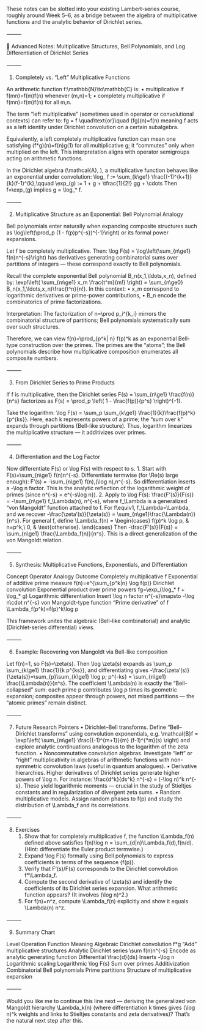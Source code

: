 These notes can be slotted into your existing Lambert-series course, roughly around Week 5–6, as a bridge between the algebra of multiplicative functions and the analytic behavior of Dirichlet series.

⸻

🔶 Advanced Notes: Multiplicative Structures, Bell Polynomials, and Log Differentiation of Dirichlet Series

⸻

1. Completely vs. “Left” Multiplicative Functions

An arithmetic function f:\mathbb{N}\to\mathbb{C} is:
	•	multiplicative if f(mn)=f(m)f(n) whenever (m,n)=1;
	•	completely multiplicative if f(mn)=f(m)f(n) for all m,n.

The term “left multiplicative” (sometimes used in operator or convolutional contexts) can refer to:
fg = f \quad\text{or}\quad (fg)(n)=f(n)
meaning f acts as a left identity under Dirichlet convolution on a certain subalgebra.

Equivalently, a left completely multiplicative function can mean one satisfying
(f*g)(n)=f(n)g(1)
for all multiplicative g; it “commutes” only when multiplied on the left.
This interpretation aligns with operator semigroups acting on arithmetic functions.

In the Dirichlet algebra (\mathcal{A}, ), a multiplicative function behaves like an exponential under convolution:
\log_ f := \sum_{k\ge1} \frac{(-1)^{k+1}}{k}(f-1)^{k},\qquad
\exp_(g) := 1 + g + \tfrac{1}{2!} gg + \cdots
Then f=\exp_(g) implies g = \log_* f.

⸻

2. Multiplicative Structure as an Exponential: Bell Polynomial Analogy

Bell polynomials enter naturally when expanding composite structures such as
\log\left(\prod_p (1 - f(p)p^{-s})^{-1}\right)
or its formal power expansions.

Let f be completely multiplicative. Then:
\log F(s) = \log\left(\sum_{n\ge1} f(n)n^{-s}\right)
has derivatives generating combinatorial sums over partitions of integers — these correspond exactly to Bell polynomials.

Recall the complete exponential Bell polynomial B_n(x_1,\ldots,x_n), defined by:
\exp\!\left( \sum_{m\ge1} x_m \frac{t^m}{m!} \right) = \sum_{n\ge0} B_n(x_1,\ldots,x_n)\frac{t^n}{n!}.
In this context:
	•	x_m correspond to logarithmic derivatives or prime-power contributions,
	•	B_n encode the combinatorics of prime factorizations.

Interpretation:
The factorization of n=\prod p_i^{k_i} mirrors the combinatorial structure of partitions; Bell polynomials systematically sum over such structures.

Therefore, we can view
f(n)=\prod_{p^k\| n} f(p)^k
as an exponential Bell-type construction over the primes.
The primes are the “atoms”; the Bell polynomials describe how multiplicative composition enumerates all composite numbers.

⸻

3. From Dirichlet Series to Prime Products

If f is multiplicative, then the Dirichlet series
F(s) = \sum_{n\ge1} \frac{f(n)}{n^s}
factorizes as
F(s) = \prod_p \left( 1 - \frac{f(p)}{p^s} \right)^{-1}.

Take the logarithm:
\log F(s) = \sum_p \sum_{k\ge1} \frac{1}{k}\frac{f(p)^k}{p^{ks}}.
Here, each k represents powers of a prime; the “sum over k” expands through partitions (Bell-like structure).
Thus, logarithm linearizes the multiplicative structure — it additivizes over primes.

⸻

4. Differentiation and the Log Factor

Now differentiate F(s) or \log F(s) with respect to s.
	1.	Start with
F(s)=\sum_{n\ge1} f(n)n^{-s}.
Differentiate termwise (for \Re(s) large enough):
F’(s) = -\sum_{n\ge1} f(n)\,(\log n)\,n^{-s}.
So differentiation inserts a -\log n factor.
This is the analytic reflection of the logarithmic weight of primes (since n^{-s} = e^{-s\log n}).
	2.	Apply to \log F(s):
\frac{F’(s)}{F(s)} = -\sum_{n\ge1} f_\Lambda(n)\, n^{-s},
where f_\Lambda is a generalized “von Mangoldt” function attached to f.
For f\equiv1, f_\Lambda=\Lambda, and we recover
-\frac{\zeta’(s)}{\zeta(s)} = \sum_{n\ge1}\frac{\Lambda(n)}{n^s}.
For general f, define
\Lambda_f(n) = \begin{cases}
f(p)^k \log p, & n=p^k,\\
0, & \text{otherwise}.
\end{cases}
Then
-\frac{F’(s)}{F(s)} = \sum_{n\ge1} \frac{\Lambda_f(n)}{n^s}.
This is a direct generalization of the von Mangoldt relation.

⸻

5. Synthesis: Multiplicative Functions, Exponentials, and Differentiation

Concept	Operator Analogy	Outcome
Completely multiplicative f	Exponential of additive prime measure	f(n)=e^{\sum_{p^k|n} \log f(p)}
Dirichlet convolution	Exponential product over prime powers	fg=\exp_(\log_* f + \log_* g)
Logarithmic differentiation	Insert \log n factor	n^{-s}\mapsto -\log n\cdot n^{-s}
von Mangoldt-type function	“Prime derivative” of f	\Lambda_f(p^k)=f(p)^k\log p

This framework unites the algebraic (Bell-like combinatorial) and analytic (Dirichlet-series differential) views.

⸻

6. Example: Recovering von Mangoldt via Bell-like composition

Let f(n)=1, so F(s)=\zeta(s).
Then \log \zeta(s) expands as
\sum_p \sum_{k\ge1} \frac{1}{k p^{ks}},
and differentiating gives
-\frac{\zeta’(s)}{\zeta(s)}=\sum_{p}\sum_{k\ge1} \log p\; p^{-ks}
= \sum_{n\ge1} \frac{\Lambda(n)}{n^s}.
The coefficient \Lambda(n) is exactly the “Bell-collapsed” sum: each prime p contributes \log p times its geometric expansion; composites appear through powers, not mixed partitions — the “atomic primes” remain distinct.

⸻

7. Future Research Pointers
	•	Dirichlet–Bell transforms. Define “Bell–Dirichlet transforms” using convolution exponentials, e.g.
\mathcal{B}f = \exp\!\left( \sum_{m\ge1} \frac{(-1)^{m+1}}{m} (f-1)^{*m}(s) \right)
and explore analytic continuations analogous to the logarithm of the zeta function.
	•	Noncommutative convolution algebras. Investigate “left” or “right” multiplicativity in algebras of arithmetic functions with non-symmetric convolution laws (useful in quantum analogues).
	•	Derivative hierarchies. Higher derivatives of Dirichlet series generate higher powers of \log n.
For instance:
\frac{d^k}{ds^k} n^{-s} = (-\log n)^k n^{-s}.
These yield logarithmic moments — crucial in the study of Stieltjes constants and in regularization of divergent zeta sums.
	•	Random multiplicative models. Assign random phases to f(p) and study the distribution of \Lambda_f and its correlations.

⸻

8. Exercises
	1.	Show that for completely multiplicative f, the function \Lambda_f(n) defined above satisfies f(n)\log n = \sum_{d|n}\Lambda_f(d)\,f(n/d).
(Hint: differentiate the Euler product termwise.)
	2.	Expand \log F(s) formally using Bell polynomials to express coefficients in terms of the sequence \{f(p)\}.
	3.	Verify that F’(s)/F(s) corresponds to the Dirichlet convolution f*\Lambda_f.
	4.	Compute the second derivative of \zeta(s) and identify the coefficients of its Dirichlet series expansion. What arithmetic function appears? (It involves (\log n)^2.)
	5.	For f(n)=n^z, compute \Lambda_f(n) explicitly and show it equals \Lambda(n) n^z.

⸻

9. Summary Chart

Level	Operation	Function	Meaning
Algebraic	Dirichlet convolution	f*g	“Add” multiplicative structures
Analytic	Dirichlet series	\sum f(n)n^{-s}	Encode as analytic generating function
Differential	\frac{d}{ds}	Inserts -\log n	Logarithmic scaling
Logarithmic	\log F(s)	Sum over primes	Additivization
Combinatorial	Bell polynomials	Prime partitions	Structure of multiplicative expansion


⸻

Would you like me to continue this line next — deriving the generalized von Mangoldt hierarchy
\Lambda_k(n) (where differentiation k times gives (\log n)^k weights and links to Stieltjes constants and zeta derivatives)?
That’s the natural next step after this.